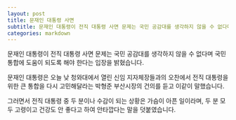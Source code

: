 ```yaml
---
layout: post
title: 문재인 대통령 사면
subtitle: 문재인 대통령이 전직 대통령 사면 문제는 국민 공감대를 생각하지 않을 수 없다며 국민 통합에 도움이 되도록 해야 한다는 입장을 밝혔습니다.
categories: markdown
---
```


문재인 대통령이 전직 대통령 사면 문제는 국민 공감대를 생각하지 않을 수 없다며 국민 통합에 도움이 되도록 해야 한다는 입장을 밝혔습니다.

문재인 대통령은 오늘 낮 청와대에서 열린 신임 지자체장들과의 오찬에서 전직 대통령을 위한 큰 통합을 다시 고민해달라는 박형준 부산시장의 건의를 듣고 이같이 말했습니다.

그러면서 전직 대통령 중 두 분이나 수감이 되는 상황은 가슴이 아픈 일이라며, 두 분 모두 고령이고 건강도 안 좋다고 하여 안타깝다는 말을 덧붙였습니다.

